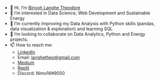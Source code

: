- 👋 Hi, I’m [Binyoh Langhe Theodore](https://github.com/Binyoh1)
- 👀 I’m interested in Data Science, Web Development and Sustainable Energy
- 🌱 I’m currently improving my Data Analysis with Python skills (pandas, data visualization & exploration) and learning SQL
- 💞️ I’m looking to collaborate on Data Analytics, Python and Energy projects.
- 📫 How to reach me: 
  - [LinkedIn](https://www.linkedin.com/in/binyoh-langhe-theodore-471b28162/)
  - Email: langhetheo@gmail.com
  - [Medium](https://binyoh-langhe-theodore.medium.com/)
  - [Replit](https://replit.com/@Binyoh1)
  - Discord: Nimo16#9050

<!---
Binyoh1/Binyoh1 is a ✨ special ✨ repository because its `README.md` (this file) appears on your GitHub profile.
You can click the Preview link to take a look at your changes.
--->
